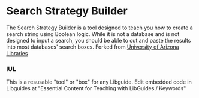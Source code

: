 # Search Strategy Builder

The Search Strategy Builder is a tool designed to teach you how to create a search string using Boolean logic. While it is not a database and is not designed to input a search, you should be able to cut and paste the results into most databases' search boxes. Forked from [University of Arizona Libraries](https://github.com/ualibraries/search-strategy-builder)      

### IUL    
This is a resusable "tool" or "box" for any Libguide. Edit embedded code in Libguides at "Essential Content for Teaching with LibGuides / Keywords"

